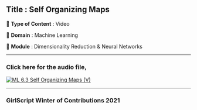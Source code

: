 ## Title : Self Organizing Maps

🔴 **Type of Content** : Video

🔴 **Domain** : Machine Learning

🔴 **Module** : Dimensionality Reduction & Neural Networks

---

### Click here for the audio file,

[![ML 6.3 Self Organizing Maps (V)](https://user-images.githubusercontent.com/80235375/138715093-1a1723f5-a66b-488d-b8b2-b8ea607f7009.png)](https://drive.google.com/file/d/1Y450YKH1Bb8j7iWwjKM99oyAreFY4Kac/view?usp=sharing "SOM")

---

### GirlScript Winter of Contributions 2021
